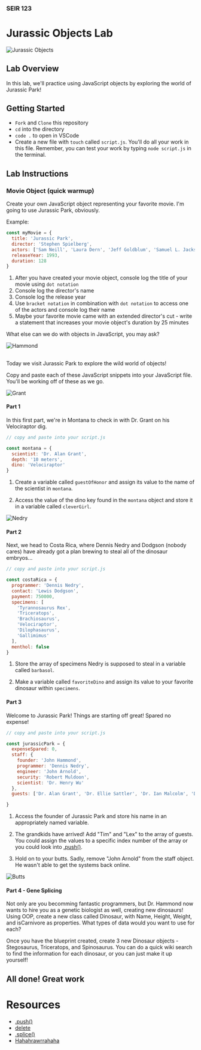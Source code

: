 ### SEIR 123

# Jurassic Objects Lab

![Jurassic Objects](https://external-content.duckduckgo.com/iu/?u=https%3A%2F%2Fmedia.giphy.com%2Fmedia%2FhDtZt3aoaTbos%2Fgiphy.gif&f=1&nofb=1)

## Lab Overview

In this lab, we'll practice using JavaScript objects by exploring the world of Jurassic Park!

## Getting Started

- `Fork` and `Clone` this repository
- `cd` into the directory
- `code .` to open in VSCode
- Create a new file with `touch` called `script.js`. You'll do all your work in this file. Remember, you can test your work by typing `node script.js` in the terminal.

## Lab Instructions

### Movie Object (quick warmup)

Create your own JavaScript object representing your favorite movie. I'm going to use Jurassic Park, obviously.

Example:

```js
const myMovie = {
  title: 'Jurassic Park',
  director: 'Stephen Spielberg',
  actors: ['Sam Neill', 'Laura Dern', 'Jeff Goldblum', 'Samuel L. Jackson'],
  releaseYear: 1993,
  duration: 128
}
```

1. After you have created your movie object, console log the title of your movie using `dot notation`
2. Console log the director's name
3. Console log the release year
4. Use `bracket notation` in combination with `dot notation` to access one of the actors and console log their name
5. Maybe your favorite movie came with an extended director's cut - write a statement that increases your movie object's duration by 25 minutes

What else can we do with objects in JavaScript, you may ask?

![Hammond](https://www.reactiongifs.us/wp-content/uploads/2014/03/ill_show_you_jurassic_park.gif)

##

Today we visit Jurassic Park to explore the wild world of objects!

Copy and paste each of these JavaScript snippets into your JavaScript file. You'll be working off of these as we go.

![Grant](https://external-content.duckduckgo.com/iu/?u=https%3A%2F%2Fmedia.giphy.com%2Fmedia%2F8iWxnwt5p4vD2%2Fgiphy.gif&f=1&nofb=1)

#### Part 1

In this first part, we're in Montana to check in with Dr. Grant on his Velociraptor dig.

```js
// copy and paste into your script.js

const montana = {
  scientist: 'Dr. Alan Grant',
  depth: '10 meters',
  dino: 'Velociraptor'
}
```

1. Create a variable called `guestOfHonor` and assign its value to the name of the scientist in `montana`.

2. Access the value of the dino key found in the `montana` object and store it in a variable called `cleverGirl`.

![Nedry](https://external-content.duckduckgo.com/iu/?u=http%3A%2F%2Fi.imgur.com%2Fnm3gZMl.gif&f=1&nofb=1)

#### Part 2

Next, we head to Costa Rica, where Dennis Nedry and Dodgson (nobody cares) have already got a plan brewing to steal all of the dinosaur embryos...

```js
// copy and paste into your script.js

const costaRica = {
  programmer: 'Dennis Nedry',
  contact: 'Lewis Dodgson',
  payment: 750000,
  specimens: [
    'Tyrannosaurus Rex',
    'Triceratops',
    'Brachiosaurus',
    'Velociraptor',
    'Dilophasaurus',
    'Gallimimus'
  ],
  menthol: false
}
```

1. Store the array of specimens Nedry is supposed to steal in a variable called `barbasol`.

2. Make a variable called `favoriteDino` and assign its value to your favorite dinosaur within `specimens`.

#### Part 3

Welcome to Jurassic Park! Things are starting off great! Spared no expense!

```js
// copy and paste into your script.js

const jurassicPark = {
  expenseSpared: 0,
  staff: {
    founder: 'John Hammond',
    programmer: 'Dennis Nedry',
    engineer: 'John Arnold',
    security: 'Robert Muldoon',
    scientist: 'Dr. Henry Wu'
  },
  guests: ['Dr. Alan Grant', 'Dr. Ellie Sattler', 'Dr. Ian Malcolm', 'Donald Gennaro'],

}

```

1. Access the founder of Jurassic Park and store his name in an appropriately named variable.

2. The grandkids have arrived! Add "Tim" and "Lex" to the array of guests. You could assign the values to a specific index number of the array or you could look into [.push()](https://developer.mozilla.org/en-US/docs/Web/JavaScript/Reference/Global_Objects/Array/push).

3. Hold on to your butts. Sadly, remove "John Arnold" from the staff object. He wasn't able to get the systems back online.

![Butts](https://external-content.duckduckgo.com/iu/?u=https%3A%2F%2Fpyxis.nymag.com%2Fv1%2Fimgs%2Fe2e%2F373%2F9c3e0cd3af0edb4a7e22a1d0df6b756401-holdontoyourbutts.gif&f=1&nofb=1)

#### Part 4 - Gene Splicing

Not only are you becomming fantastic programmers, but Dr. Hammond now wants to hire you as a genetic biologist as well, creating new dinosaurs!
Using OOP, create a new class called Dinosaur, with Name, Height, Weight, and isCarnivore as properties. What types of data would you want to use for each?

Once you have the blueprint created, create 3 new Dinosaur objects - Stegosaurus, Triceratops, and Spinosaurus. You can do a quick wiki search to find the information for each dinosaur, or you can just make it up yourself!

## All done! Great work

# Resources

- [.push()](https://developer.mozilla.org/en-US/docs/Web/JavaScript/Reference/Global_Objects/Array/push)
- [delete](https://flaviocopes.com/how-to-remove-object-property-javascript/)
- [.splice()](https://developer.mozilla.org/en-US/docs/Web/JavaScript/Reference/Global_Objects/Array/splice)
- [Hahahrawrrahaha](https://youtu.be/wJelEXaPhJ8)
